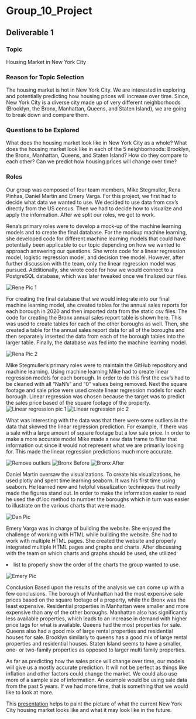 # Group_10_Project

## Deliverable 1

### Topic
Housing Market in New York City

### Reason for Topic Selection
The housing market is hot in New York City. We are interested in exploring and potentially predicting how housing prices will increase over time. Since, New York City is a diverse city made up of very different neighborhoods (Brooklyn, the Bronx, Manhattan, Queens, and Staten Island), we are going to break down and compare them.

### Questions to be Explored
What does the housing market look like in New York City as a whole?
What does the housing market look like in each of the 5 neighborhoods: Brooklyn, the Bronx, Manhattan, Queens, and Staten Island?
How do they compare to each other?
Can we predict how housing prices will change over time?

### Roles

Our group was composed of four team members, Mike Stegmuller, Rena Pinhas, Daniel Martin and Emery Varga. 
For this project, we first had to decide what data we wanted to use.  We decided to use data from csv’s directly from the US census.  Then we had to decide how to visualize and apply the information.  After we split our roles, we got to work.   

Rena’s primary roles were to develop a mock-up of the machine learning models and to create the final database. For the mockup machine learning, she developed code for different machine learning models that could have potentially been applicable to our topic depending on how we wanted to approach answering our questions. She wrote code for a linear regression model, logistic regression model, and decision tree model. However, after further discussion with the team, only the linear regression model was pursued. Additionally, she wrote code for how we would connect to a PostgreSQL database, which was later tweaked once we finalized our files.

![Rene Pic 1](https://user-images.githubusercontent.com/92127589/159948624-4cbb1a91-12f2-406b-9f88-2d6c4d11c4ae.PNG)

For creating the final database that we would integrate into our final machine learning model, she created tables for the annual sales reports for each borough in 2020 and then imported data from the static csv files. The code for creating the Bronx annual sales report table is shown here. This was used to create tables for each of the other boroughs as well. Then, she created a table for the annual sales report data for all of the boroughs and then separately inserted the data from each of the borough tables into the larger table. Finally, the database was fed into the machine learning model.

![Rena Pic 2](https://user-images.githubusercontent.com/92127589/159948694-819c3420-80d5-4058-8d21-527ad78a5217.PNG)

Mike Stegmuller’s primary roles were to maintain the GitHub repository and machine learning.  Using machine learning Mike had to create linear regression models for each borough.  In order to do this first the csv’s had to be cleaned with all “NaN’s” and “0” values being removed.  Next the square footage and sale price were used create linear regression models for each borough.  Linear regression was chosen because the target was to predict the sales price based of the square footage of the property.  
![Linear regression pic  1](https://user-images.githubusercontent.com/92127589/159949771-8006e59f-ba62-45eb-965f-4ecaeba148a7.PNG)   ![Linear regression pic  2](https://user-images.githubusercontent.com/92127589/159949807-17e7f8d3-63c3-4164-9934-bef5003f673b.PNG)


What was interesting with the data was that there were some outliers in the data that skewed the linear regression prediction.  For example, if there was a sale with a large amount of square footage but a low sale price.  In order to make a more accurate model Mike made a new data frame to filter that information out since it would not represent what we are primarily looking for. This made the linear regression predictions much more accurate.   

![Remove outliers](https://user-images.githubusercontent.com/92127589/159949881-b4b9d31f-3b10-456d-b904-a64c1b6c48b2.PNG) 
![Bronx Before](https://user-images.githubusercontent.com/92127589/159949915-1ced231d-5e6d-4ca8-b63c-e85964c3d822.PNG)
![Bronx After](https://user-images.githubusercontent.com/92127589/159949935-3665249e-dfe7-44db-a984-7d3334f76413.PNG)

Daniel Martin oversaw the visualizations.  To create his visualizations, he used plotly and spent time learning seaborn.  It was his first time using seaborn.  He learned new and helpful visualization techniques that really made the figures stand out.   In order to make the information easier to read he used the df.loc method to number the boroughs which in turn was easier to illustrate on the various charts that were made.      

![Dan Pic](https://user-images.githubusercontent.com/92127589/159950003-4ce1bc36-6b76-4641-b872-ebd9a7076960.PNG)


Emery Varga was in charge of building the website.  She enjoyed the challenge of working with HTML while building the website.  She had to work with multiple HTML pages.  She created the website and properly integrated multiple HTML pages and graphs and charts.   After discussing with the team on which charts and graphs should be used, she utilized <li /> list to properly show the order of the charts the group wanted to use.    


![Emery Pic](https://user-images.githubusercontent.com/92127589/159950042-666dab08-8686-4c11-8e9d-7971c9e8e781.PNG)

Conclusion
Based upon the results of the analysis we can come up with a few conclusions.  The borough of Manhattan had the most expensive sale prices based on the square footage of a property, while the Bronx was the least expensive.  Residential properties in Manhattan were smaller and more expensive than any of the other boroughs. Manhattan also has significantly less available properties, which leads to an increase in demand with higher price tags for what is available.  Queens had the most properties for sale.  Queens also had a good mix of large rental properties and residential houses for sale.  Brooklyn similarly to queens has a good mix of large rental properties and residential houses.  Staten Island seems to have a smaller, one- or two-family properties as opposed to larger multi family properties.      

As far as predicting how the sales price will change over time, our models will give us a mostly accurate prediction.  It will not be perfect as things like inflation and other factors could change the market.  We could also use more of a sample size of information.  An example would be using sale data from the past 5 years.  If we had more time, that is something that we would like to look at more.    



This [presentation](https://docs.google.com/presentation/d/1SCNQw7wq-qost3Kfdspk1_hOonAOUSTt/edit?usp=sharing&ouid=109781864509714690763&rtpof=true&sd=true) helps to paint the picture of what the current New York City housing market looks like and what it may look like in the future.
